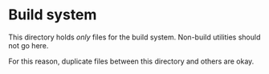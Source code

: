# Build system

This directory holds _only_ files for the build system.  Non-build utilities should not go here.

For this reason, duplicate files between this directory and others are okay.
